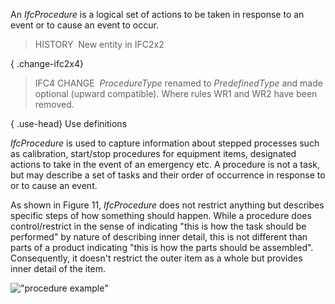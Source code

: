 An _IfcProcedure_ is a logical set of actions to be taken in response to an event or to cause an event to occur.

> HISTORY&nbsp; New entity in IFC2x2

{ .change-ifc2x4}
> IFC4 CHANGE&nbsp; _ProcedureType_ renamed to _PredefinedType_ and made optional (upward compatible). Where rules WR1 and WR2 have been removed.

{ .use-head}
Use definitions

_IfcProcedure_ is used to capture information about stepped processes such as calibration, start/stop procedures for equipment items, designated actions to take in the event of an emergency etc. A procedure is not a task, but may describe a set of tasks and their order of occurrence in response to or to cause an event.

As shown in Figure 11, _IfcProcedure_ does not restrict anything but describes specific steps of how something should happen. While a procedure does control/restrict in the sense of indicating "this is how the task should be performed" by nature of describing inner detail, this is not different than parts of a product indicating "this is how the parts should be assembled". Consequently, it doesn't restrict the outer item as a whole but provides inner detail of the item.

!["procedure example"](../../../figures/ifcprocedure_example.png "Figure 1 &mdash; Procedure relationships")